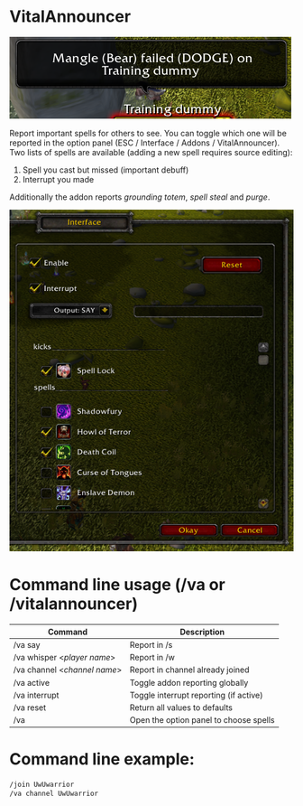 # VitalAnnouncer

![VitalAnnouncer beartastrophe](/VA.png)

Report important spells for others to see. You can toggle which one will be reported in the option panel (ESC / Interface / Addons / VitalAnnouncer). Two lists of spells are available (adding a new spell requires source editing):

1. Spell you cast but missed (important debuff)
1. Interrupt you made

Additionally the addon reports *grounding totem*, *spell steal* and *purge*.

![VitalAnnouncer option panel](/VAOptionPanel.png)

# Command line usage (/va or /vitalannouncer)

| Command                      | Description                            |
|------------------------------|----------------------------------------|
| /va say                      | Report in /s                           |
| /va whisper <*player name*>  | Report in /w                           |
| /va channel <*channel name*> | Report in channel already joined       |
| /va active                   | Toggle addon reporting globally        |
| /va interrupt                | Toggle interrupt reporting (if active) |
| /va reset                    | Return all values to defaults          |
| /va                          | Open the option panel to choose spells |

# Command line example:

```
/join UwUwarrior
/va channel UwUwarrior
```
